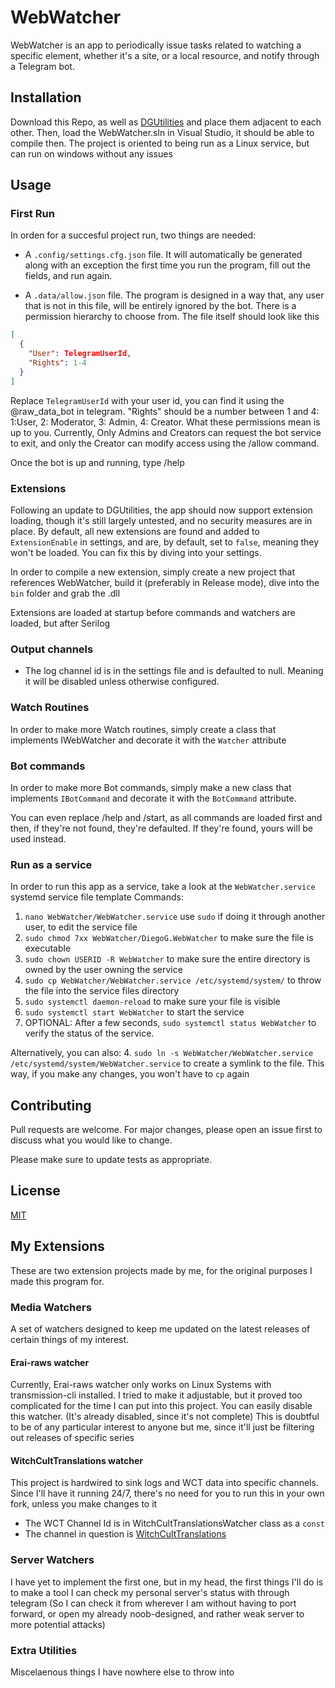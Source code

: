 # WebWatcher

WebWatcher is an app to periodically issue tasks related to watching a specific element, whether it's a site, or a local resource, and notify through a Telegram bot.

## Installation

Download this Repo, as well as [DGUtilities](https://github.com/DiegoG1019/DGUtilities) and place them adjacent to each other. Then, load the WebWatcher.sln in Visual Studio, it should be able to compile then. The project is oriented to being run as a Linux service, but can run on windows without any issues

## Usage

### First Run
In orden for a succesful project run, two things are needed:
- A `.config/settings.cfg.json` file. It will automatically be generated along with an exception the first time you run the program, fill out the fields, and run again.

- A `.data/allow.json` file. The program is designed in a way that, any user that is not in this file, will be entirely ignored by the bot. There is a permission hierarchy to choose from. The file itself should look like this
```json
[
  {
    "User": TelegramUserId,
    "Rights": 1-4
  }
]
```
Replace `TelegramUserId` with your user id, you can find it using the @raw_data_bot in telegram.
"Rights" should be a number between 1 and 4: 1:User, 2: Moderator, 3: Admin, 4: Creator. What these permissions mean is up to you. Currently, Only Admins and Creators can request the bot service to exit, and only the Creator can modify access using the /allow command.

Once the bot is up and running, type /help

### Extensions
Following an update to DGUtilities, the app should now support extension loading, though it's still largely untested, and no security measures are in place.
By default, all new extensions are found and added to `ExtensionEnable` in settings, and are, by default, set to `false`, meaning they won't be loaded. You can fix this by diving into your settings.

In order to compile a new extension, simply create a new project that references WebWatcher, build it (preferably in Release mode), dive into the `bin` folder and grab the .dll

Extensions are loaded at startup before commands and watchers are loaded, but after Serilog

### Output channels
- The log channel id is in the settings file and is defaulted to null. Meaning it will be disabled unless otherwise configured.

### Watch Routines
In order to make more Watch routines, simply create a class that implements IWebWatcher and decorate it with the `Watcher` attribute

### Bot commands
In order to make more Bot commands, simply make a new class that implements `IBotCommand` and decorate it with the `BotCommand` attribute.

You can even replace /help and /start, as all commands are loaded first and then, if they're not found, they're defaulted. If they're found, yours will be used instead.

### Run as a service
In order to run this app as a service, take a look at the `WebWatcher.service` systemd service file template
Commands:
1. `nano WebWatcher/WebWatcher.service` use `sudo` if doing it through another user, to edit the service file
2. `sudo chmod 7xx WebWatcher/DiegoG.WebWatcher` to make sure the file is executable
3. `sudo chown USERID -R WebWatcher` to make sure the entire directory is owned by the user owning the service
4. `sudo cp WebWatcher/WebWatcher.service /etc/systemd/system/` to throw the file into the service files directory
5. `sudo systemctl daemon-reload` to make sure your file is visible
6. `sudo systemctl start WebWatcher` to start the service
8. OPTIONAL: After a few seconds, `sudo systemctl status WebWatcher` to verify the status of the service.

Alternatively, you can also:
4. `sudo ln -s WebWatcher/WebWatcher.service /etc/systemd/system/WebWatcher.service` to create a symlink to the file. This way, if you make any changes, you won't have to `cp` again

## Contributing
Pull requests are welcome. For major changes, please open an issue first to discuss what you would like to change.

Please make sure to update tests as appropriate.

## License
[MIT](https://choosealicense.com/licenses/mit/)

## My Extensions
These are two extension projects made by me, for the original purposes I made this program for.

### Media Watchers
A set of watchers designed to keep me updated on the latest releases of certain things of my interest.

#### Erai-raws watcher
Currently, Erai-raws watcher only works on Linux Systems with transmission-cli installed. I tried to make it adjustable, but it proved too complicated for the time I can put into this project.
You can easily disable this watcher. (It's already disabled, since it's not complete)
This is doubtful to be of any particular interest to anyone but me, since it'll just be filtering out releases of specific series

#### WitchCultTranslations watcher
This project is hardwired to sink logs and WCT data into specific channels. Since I'll have it running 24/7, there's no need for you to run this in your own fork, unless you make changes to it
- The WCT Channel Id is in WitchCultTranslationsWatcher class as a `const`
- The channel in question is [WitchCultTranslations](https://t.me/WitchCultTranslations)

### Server Watchers
I have yet to implement the first one, but in my head, the first things I'll do is to make a tool I can check my personal server's status with through telegram (So I can check it from wherever I am without having to port forward, or open my already noob-designed, and rather weak server to more potential attacks)

### Extra Utilities
Miscelaenous things I have nowhere else to throw into
